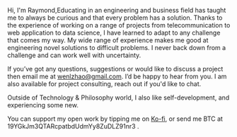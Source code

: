 Hi, I'm Raymond,Educating in an engineering and business field has taught me to always be curious and that every problem has a solution. Thanks to the experience of working on a range of projects from telecommunication to web application to data science, I have learned to adapt to any challenge that comes my way. My wide range of experience makes me good at engineering novel solutions to difficult problems. I never back down from a challenge and can work well with uncertainty.    

If you’ve got any questions, suggestions or would like to discuss a project then email me at wenlzhao@gmail.com. I’d be happy to hear from you. 
I am also available for project consulting, reach out if you'd like to chat.

Outside of Technology & Philosophy world, I also like self-development, and experiencing some new.  

You can support my open work by tipping me on [Ko-fi](https://ko-fi.com/muyun), or send me BTC at 19YGkJm3QTARcpatbdUdmYy8ZuDLZ91nr3  .
